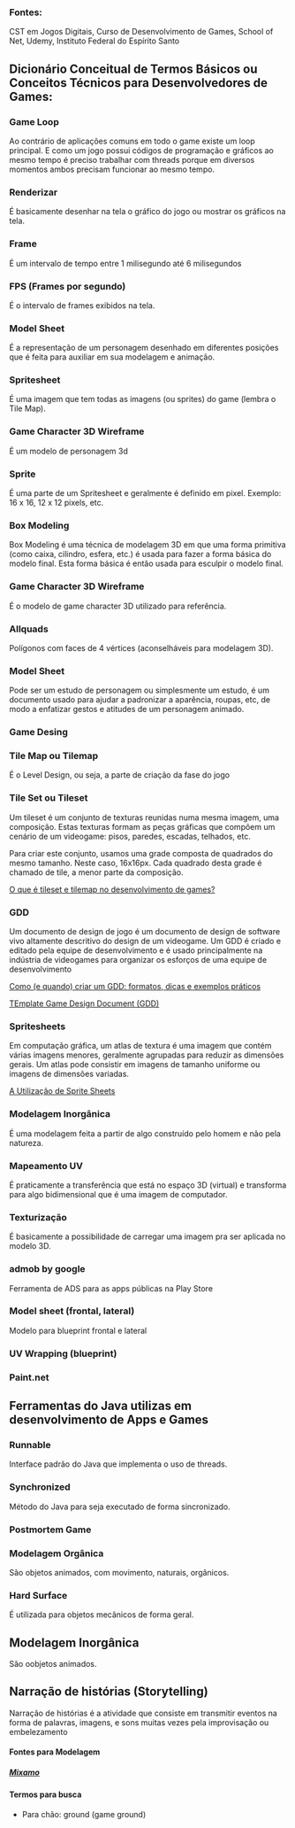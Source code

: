 ### Fontes: 
CST em Jogos Digitais, Curso de Desenvolvimento de Games, School of Net, Udemy, Instituto Federal do Espírito Santo

## Dicionário Conceitual de Termos Básicos ou Conceitos Técnicos para Desenvolvedores de Games:

### Game Loop

Ao contrário de aplicações comuns em todo o game existe um loop principal. E como um 
jogo possui códigos de programação e gráficos ao mesmo tempo é preciso trabalhar com
threads porque em diversos momentos ambos precisam funcionar ao mesmo tempo.

### Renderizar

É basicamente desenhar na tela o gráfico do jogo ou mostrar os gráficos na tela.

### Frame 

É um intervalo de tempo entre 1 milisegundo até 6 milisegundos

### FPS (Frames por segundo)

É o intervalo de frames exibidos na tela.

### Model Sheet

É a representação de um personagem desenhado em diferentes posições que é feita para auxiliar em sua modelagem e animação.

### Spritesheet

É uma imagem que tem todas as imagens (ou sprites) do game (lembra o Tile Map).

### Game Character 3D Wireframe

É um modelo de personagem 3d

### Sprite

É uma parte de um Spritesheet e geralmente é definido em pixel. Exemplo: 16 x 16, 
12 x 12 pixels, etc.

### Box Modeling

Box Modeling é uma técnica de modelagem 3D em que uma forma primitiva 
(como caixa, cilindro, esfera, etc.) é usada para fazer a forma básica do modelo final. 
Esta forma básica é então usada para esculpir o modelo final.

### Game Character 3D Wireframe

É o modelo de game character 3D utilizado para referência.

### Allquads

Polígonos com faces de 4 vértices (aconselháveis para modelagem 3D).

### Model Sheet

Pode ser um estudo de personagem ou simplesmente um estudo, é um documento usado para ajudar 
a padronizar a aparência, roupas, etc, de modo a enfatizar gestos e atitudes de um personagem animado. 

### Game Desing

### Tile Map ou Tilemap

É o Level Design, ou seja, a parte de criação da fase do jogo

### Tile Set ou Tileset

Um tileset é um conjunto de texturas reunidas numa mesma imagem, uma composição. Estas texturas formam as peças gráficas que compõem um cenário de um videogame: pisos, paredes, escadas, telhados, etc.

Para criar este conjunto, usamos uma grade composta de quadrados do mesmo tamanho. Neste caso, 16x16px. Cada quadrado desta grade é chamado de tile, a menor parte da composição. 

[O que é tileset e tilemap no desenvolvimento de games?](https://www.domestika.org/pt/blog/6985-o-que-e-tileset-e-tilemap-no-desenvolvimento-de-games)<br/>

### GDD

Um documento de design de jogo é um documento de design de software vivo altamente descritivo do design de um videogame. Um GDD é criado e editado pela equipe de desenvolvimento e é usado principalmente na indústria de videogames para organizar os esforços de uma equipe de desenvolvimento

[Como (e quando) criar um GDD: formatos, dicas e exemplos práticos](https://producaodejogos.com/gdd/)<br/>

[TEmplate Game Design Document (GDD)](https://files.cercomp.ufg.br/weby/up/151/o/PRODUTO_TECNICO_Cristina_APP_BIM_Game_Design.pdf)<br/>

### Spritesheets

Em computação gráfica, um atlas de textura é uma imagem que contém várias imagens menores, geralmente agrupadas para reduzir as dimensões gerais. Um atlas pode consistir em imagens de tamanho uniforme ou imagens de dimensões variadas.

[A Utilização de Sprite Sheets](https://materialpublic.imd.ufrn.br/curso/disciplina/5/59/7/4)<br/>

### Modelagem Inorgânica

É uma modelagem feita a partir de algo construído pelo homem e não pela natureza.

### Mapeamento UV

É praticamente a transferência que está no espaço 3D (virtual) e transforma para algo
bidimensional que é uma imagem de computador. 

### Texturização

É basicamente a possibilidade de carregar uma imagem pra ser aplicada no modelo 3D.

### admob by google 

Ferramenta de ADS para as apps públicas na Play Store
 
### Model sheet (frontal, lateral) 
 
Modelo para blueprint frontal e lateral

### UV Wrapping (blueprint)

### Paint.net

## Ferramentas do Java utilizas em desenvolvimento de Apps e Games

### Runnable

Interface padrão do Java que implementa o uso de threads.

### Synchronized

Método do Java para seja executado de forma sincronizado.

### Postmortem Game

### Modelagem Orgânica

São objetos animados, com movimento, naturais, orgânicos.

### Hard Surface

É utilizada para objetos mecânicos de forma geral.

## Modelagem Inorgânica

São oobjetos animados.

## Narração de histórias (Storytelling)

Narração de histórias é a atividade que consiste em transmitir eventos na forma de palavras, imagens, e sons muitas vezes pela improvisação ou embelezamento

#### Fontes para Modelagem
##### [Mixamo](https://www.mixamo.com/#/)<br/>

#### Termos para busca
- Para chão: ground (game ground)
